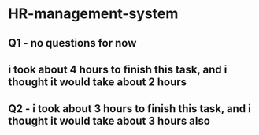 # HR-management-system

## Q1 - no questions for now

## i took about 4 hours to finish this task, and i thought it would take about 2 hours
## Q2 - i took about 3 hours to finish this task, and i thought it would take about 3 hours also
